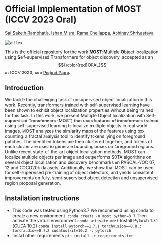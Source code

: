# Official Implementation of MOST (ICCV 2023 Oral)
[Sai Saketh Rambhatla](rssaketh@github.io), [Ishan Misra](imisra.github.io), [Rama Chellappa](https://engineering.jhu.edu/faculty/rama-chellappa/), [Abhinav Shrivastava](abhinavsh.info)

![alt text](https://github.com/rssaketh/MOST/blob/main/assets/teaser_nohuman.png?raw=true)

This is the official repository for the work **MOST**:**M**ultiple **O**bject localization using **S**elf-supervised **T**ransformers for object discovery, accepted as an $${\color{red}ORAL}$$ at ICCV 2023, see [Project Page](rssaketh.github.io/most).

## Introduction
We tackle the challenging task of unsupervised object localization in this work. Recently, transformers trained with self-supervised learning have been shown to exhibit object localization properties without being trained for this task. In this work, we present Multiple Object localization with Self-supervised Transformers (MOST) that uses features of transformers trained using self-supervised learning to localize multiple objects in real world images. MOST analyzes the similarity maps of the features using box counting; a fractal analysis tool to identify tokens lying on foreground patches. The identified tokens are then clustered together, and tokens of each cluster are used to generate bounding boxes on foreground regions. Unlike recent state-of-the-art object localization methods, MOST can localize multiple objects per image and outperforms SOTA algorithms on several object localization and discovery benchmarks on PASCAL-VOC 07, 12 and COCO20k datasets. Additionally, we show that MOST can be used for self-supervised pre-training of object detectors, and yields consistent improvements on fully, semi-supervised object detection and unsupervised region proposal generation.


## Installation instructions
- This code was tested using Python3.7
We recommend using conda to create a new environment.
```conda create -n most python=3.7```
Then activate the virtual environment
```conda activate most```
Install Pytorch 1.7.1 (CUDA 10.2)
``` conda install pytorch==1.7.1 torchvision==0.8.2 torchaudio==0.7.2 cudatoolkit=10.2 -c pytorch ```
- Install other requirements
```pip install -r requirements.txt```
